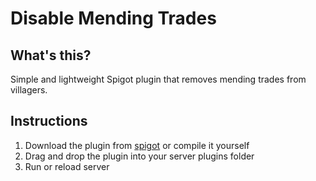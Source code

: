 # Disable Mending Trades

## What's this?

Simple and lightweight Spigot plugin that removes mending trades from villagers.

## Instructions

1. Download the plugin from [spigot](https://www.spigotmc.org/resources/disable-mending-trades.94265/) or compile it yourself
2. Drag and drop the plugin into your server plugins folder
3. Run or reload server
